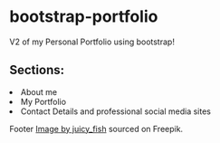 # bootstrap-portfolio
V2 of my Personal Portfolio using bootstrap!

<h2>Sections:</h2>
<li>About me
<li>My Portfolio
<li>Contact Details and professional social media sites

Footer <a href="https://www.freepik.com/free-vector/paper-airplane-send-with-dotted-lines-flat-style_59539123.htm#query=mail&position=6&from_view=search&track=sph&uuid=214bf54f-657c-4cfb-a45d-ad0234688686">Image by juicy_fish</a> sourced on Freepik.
